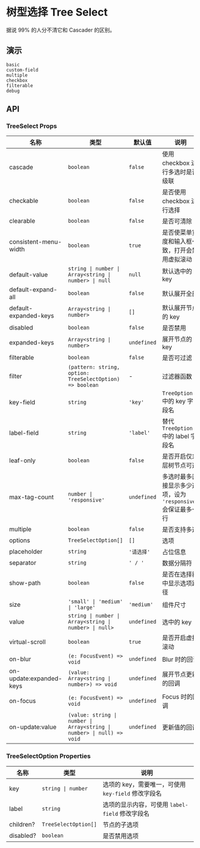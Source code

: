 # 树型选择 Tree Select

据说 99% 的人分不清它和 Cascader 的区别。

## 演示

```demo
basic
custom-field
multiple
checkbox
filterable
debug
```

## API

### TreeSelect Props

| 名称 | 类型 | 默认值 | 说明 |
| --- | --- | --- | --- |
| cascade | `boolean` | `false` | 使用 checkbox 进行多选时是否级联 |
| checkable | `boolean` | `false` | 是否使用 checkbox 进行选择 |
| clearable | `boolean` | `false` | 是否可清除 |
| consistent-menu-width | `boolean` | `true` | 是否使菜单宽度和输入框一致，打开会禁用虚拟滚动 |
| default-value | `string \| number \| Array<string \| number> \| null` | `null` | 默认选中的 key |
| default-expand-all | `boolean` | `false` | 默认展开全部 |
| default-expanded-keys | `Array<string \| number>` | `[]` | 默认展开节点的 key |
| disabled | `boolean` | `false` | 是否禁用 |
| expanded-keys | `Array<string \| number>` | `undefined` | 展开节点的 key |
| filterable | `boolean` | `false` | 是否可过滤 |
| filter | `(pattern: string, option: TreeSelectOption) => boolean` | - | 过滤器函数 |
| key-field | `string` | `'key'` | `TreeOption` 中的 key 字段名 |
| label-field | `string` | `'label'` | 替代 `TreeOption` 中的 label 字段名 |
| leaf-only | `boolean` | `false` | 是否开启仅末层树节点可选 |
| max-tag-count | `number \| 'responsive'` | `undefined` | 多选时最多直接显示多少选项，设为 `'responsive'` 会保证最多一行 |
| multiple | `boolean` | `false` | 是否支持多选 |
| options | `TreeSelectOption[]` | `[]` | 选项 |
| placeholder | `string` | `'请选择'` | 占位信息 |
| separator | `string` | `' / '` | 数据分隔符 |
| show-path | `boolean` | `false` | 是否在选择器中显示选项路径 |
| size | `'small' \| 'medium' \| 'large'` | `'medium'` | 组件尺寸 |
| value | `string \| number \| Array<string \| number> \| null>` | `undefined` | 选中的 key |
| virtual-scroll | `boolean` | `true` | 是否开启虚拟滚动 |
| on-blur | `(e: FocusEvent) => void` | `undefined` | Blur 时的回调 |
| on-update:expanded-keys | `(value: Array<string \| number>) => void` | `undefined` | 展开节点更新的回调 |
| on-focus | `(e: FocusEvent) => void` | `undefined` | Focus 时的回调 |
| on-update:value | `(value: string \| number \| Array<string \| number> \| null) => void` | `undefined` | 更新值的回调 |

### TreeSelectOption Properties

| 名称 | 类型 | 说明 |
| --- | --- | --- |
| key | `string \| number` | 选项的 key，需要唯一，可使用 `key-field` 修改字段名 |
| label | `string` | 选项的显示内容，可使用 `label-field` 修改字段名 |
| children? | `TreeSelectOption[]` | 节点的子选项 |
| disabled? | `boolean` | 是否禁用选项 |
